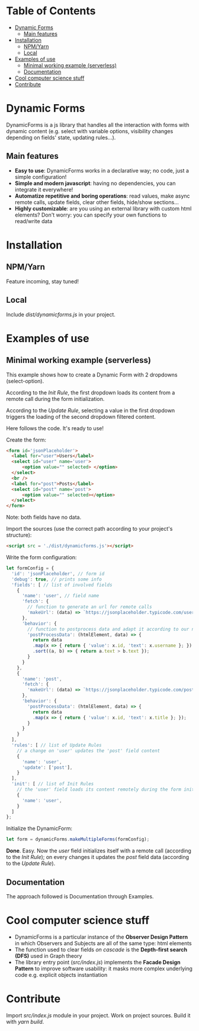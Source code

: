 # Table of Contents <!-- omit in toc -->
- [Dynamic Forms](#dynamic-forms)
  - [Main features](#main-features)
- [Installation](#installation)
  - [NPM/Yarn](#npmyarn)
  - [Local](#local)
- [Examples of use](#examples-of-use)
  - [Minimal working example (serverless)](#minimal-working-example-serverless)
  - [Documentation](#documentation)
- [Cool computer science stuff](#cool-computer-science-stuff)
- [Contribute](#contribute)

# Dynamic Forms
DynamicForms is a js library that handles all the interaction with forms with dynamic content (e.g. select with variable options, visibility changes depending on fields' state, updating rules...).

## Main features
- **Easy to use**: DynamicForms works in a declarative way; no code, just a simple configuration!
- **Simple and modern javascript**: having no dependencies, you can integrate it everywhere!
- **Automatize repetitive and boring operations**: read values, make async remote calls, update fields, clear other fields, hide/show sections...
- **Highly customizable**: are you using an external library with custom html elements? Don't worry: you can specify your own functions to read/write data

# Installation
## NPM/Yarn
Feature incoming, stay tuned!

## Local
Include *dist/dynamicforms.js* in your project.

# Examples of use
## Minimal working example (serverless)
This example shows how to create a Dynamic Form with 2 dropdowns (select-option). 

According to the *Init Rule*, the first dropdown loads its content from a remote call during the form initialization.

According to the *Update Rule*, selecting a value in the first dropdown triggers the loading of the second dropdown filtered content.

Here follows the code. It's ready to use!

Create the form:
```html
<form id='jsonPlaceholder'>
  <label for="user">Users</label>
  <select id="user" name='user'>
      <option value="" selected> </option>
  </select>
  <br />
  <label for="post">Posts</label>
  <select id="post" name='post'>
      <option value="" selected></option>
  </select>
</form>
```
Note: both fields have no data.

Import the sources (use the correct path according to your project's structure):
```html
<script src = './dist/dynamicforms.js'></script>
```

Write the form configuration:
```javascript
let formConfig = {
  'id': 'jsonPlaceholder', // form id
  'debug': true, // prints some info
  'fields': [ // list of involved fields
    {
      'name': 'user', // field name
      'fetch': {
        // function to generate an url for remote calls
        'makeUrl': (data) => `https://jsonplaceholder.typicode.com/users`,
      },
      'behavior': {
        // function to postprocess data and adapt it according to our needs
        'postProcessData': (htmlElement, data) => {
          return data
          .map(x => { return { 'value': x.id, 'text': x.username }; })
          .sort((a, b) => { return a.text > b.text });
        }
      }
    },
    {
      'name': 'post',
      'fetch': {
        'makeUrl': (data) => `https://jsonplaceholder.typicode.com/posts?userId=${data.user}`,
      },
      'behavior': {
        'postProcessData': (htmlElement, data) => {
          return data
          .map(x => { return { 'value': x.id, 'text': x.title }; });
        }
      }
    }
  ],
  'rules': [ // list of Update Rules 
    // a change on 'user' updates the 'post' field content
    {
      'name': 'user',
      'update': ['post'],
    }
  ],
  'init': [ // list of Init Rules
    // the 'user' field loads its content remotely during the form initialization
    {
      'name': 'user',
    }
  ]
};
```

Initialize the DynamicForm:
```javascript
let form = dynamicForms.makeMultipleForms(formConfig);
```

**Done**. Easy.
Now the *user* field initializes itself with a remote call (according to the *Init Rule*); on every changes it updates the *post* field data (according to the *Update Rule*).

## Documentation
The approach followed is Documentation through Examples.

# Cool computer science stuff
- DynamicForms is a particular instance of the **Observer Design Pattern** in which Observers and Subjects are all of the same type: html elements
- The function used to clear fields *on cascade* is the **Depth-first search (DFS)** used in Graph theory
- The library entry point (*src/index.js*) implements the **Facade Design Pattern** to improve software usability: it masks more complex underlying code e.g. explicit objects instantiation

# Contribute
Import *src/index.js* module in your project. Work on project sources. Build it with *yarn build*.